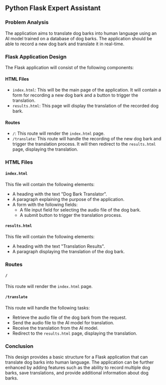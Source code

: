  ## Python Flask Expert Assistant

### Problem Analysis
The application aims to translate dog barks into human language using an AI model trained on a database of dog barks. The application should be able to record a new dog bark and translate it in real-time.

### Flask Application Design
The Flask application will consist of the following components:

#### HTML Files
- `index.html`: This will be the main page of the application. It will contain a form for recording a new dog bark and a button to trigger the translation.
- `results.html`: This page will display the translation of the recorded dog bark.

#### Routes
- `/`: This route will render the `index.html` page.
- `/translate`: This route will handle the recording of the new dog bark and trigger the translation process. It will then redirect to the `results.html` page, displaying the translation.

### HTML Files
#### `index.html`
This file will contain the following elements:

- A heading with the text "Dog Bark Translator".
- A paragraph explaining the purpose of the application.
- A form with the following fields:
  - A file input field for selecting the audio file of the dog bark.
  - A submit button to trigger the translation process.

#### `results.html`
This file will contain the following elements:

- A heading with the text "Translation Results".
- A paragraph displaying the translation of the dog bark.

### Routes
#### `/`
This route will render the `index.html` page.

#### `/translate`
This route will handle the following tasks:

- Retrieve the audio file of the dog bark from the request.
- Send the audio file to the AI model for translation.
- Receive the translation from the AI model.
- Redirect to the `results.html` page, displaying the translation.

### Conclusion
This design provides a basic structure for a Flask application that can translate dog barks into human language. The application can be further enhanced by adding features such as the ability to record multiple dog barks, save translations, and provide additional information about dog barks.